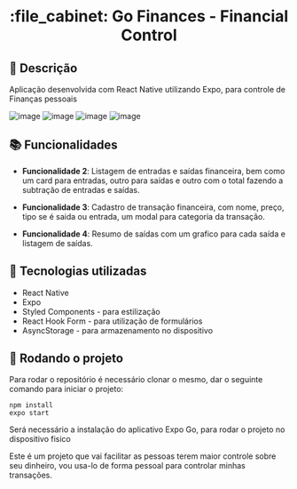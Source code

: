 <h1 align="center">:file_cabinet: Go Finances - Financial Control</h1>

## :memo: Descrição
Aplicação desenvolvida com React Native utilizando Expo, para controle de Finanças pessoais

![image](https://user-images.githubusercontent.com/45858897/178123826-2befc138-a79a-43ac-a713-db5f6f78d13e.png)
![image](https://user-images.githubusercontent.com/45858897/178123832-566fc9a7-72ed-4c43-88f6-a9f17acfaf0b.png)
![image](https://user-images.githubusercontent.com/45858897/178123839-436bd684-19da-4e91-a242-5614fb6d44af.png)
![image](https://user-images.githubusercontent.com/45858897/178123844-471e4008-5ace-466f-a86b-aca70ae02f95.png)


## :books: Funcionalidades

* <b>Funcionalidade 2</b>: Listagem de entradas e saídas financeira, bem como um card para entradas, outro para saídas e outro com o total fazendo a subtração de entradas e saídas.

* <b>Funcionalidade 3</b>: Cadastro de transação financeira, com nome, preço, tipo se é saida ou entrada, um modal para categoria da transação.

* <b>Funcionalidade 4</b>: Resumo de saídas com um grafico para cada saída e listagem de saídas.

## :wrench: Tecnologias utilizadas
* React Native
* Expo
* Styled Components - para estilização
* React Hook Form - para utilização de formulários
* AsyncStorage - para armazenamento no dispositivo


## :rocket: Rodando o projeto
Para rodar o repositório é necessário clonar o mesmo, dar o seguinte comando para iniciar o projeto:
```
npm install 
expo start
```
Será necessário a instalação do aplicativo Expo Go, para rodar o projeto no dispositivo fisico

Este é um projeto que vai facilitar as pessoas terem maior controle sobre seu dinheiro, vou usa-lo de forma pessoal para controlar minhas transações.
